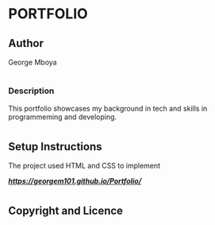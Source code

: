 # PORTFOLIO
## Author
George Mboya
#
### Description
This portfolio showcases my background in tech and skills in programmeming and developing.
#
## Setup Instructions
The project used HTML and CSS to implement


___https://georgem101.github.io/Portfolio/___
#
## Copyright and Licence
